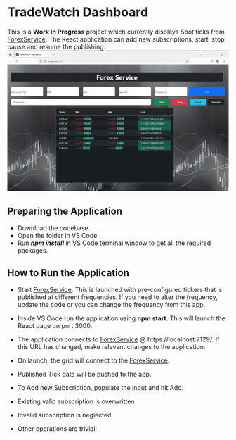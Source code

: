 # TradeWatch Dashboard

This is a **Work In Progress** project which currently displays Spot ticks from [ForexService](https://github.com/ambarishvaidya/ForexService). The React application can add new subscriptions, start, stop, pause and resume the publishing.
![Dashboard](/Screenshots/Dashboard.jpg)
## Preparing the Application

-  Download the codebase.
-  Open the folder in VS Code
-  Run ***npm install*** in VS Code terminal window to get all the required packages.

## How to Run the Application

-  Start [ForexService](https://github.com/ambarishvaidya/ForexService). This is launched with pre-configured tickers that is published at different frequencies. If you need to alter the frequency, update the code or you can change the frequency from this app.
-  Inside VS Code run the application using **npm start**. This will launch the React page on port 3000.
-  The application connects to [ForexService](https://github.com/ambarishvaidya/ForexService) @ https://localhost:7129/. If this URL has changed, make relevant changes to the application.
  -   On launch, the grid will connect to the [ForexService](https://github.com/ambarishvaidya/ForexService).
  -   Published Tick data will be pushed to the app.
-   To Add new Subscription, populate the input and hit Add.
    
  -   Existing valid subscription is overwritten
  -   Invalid subscription is neglected    
-  Other operations are trivial!
